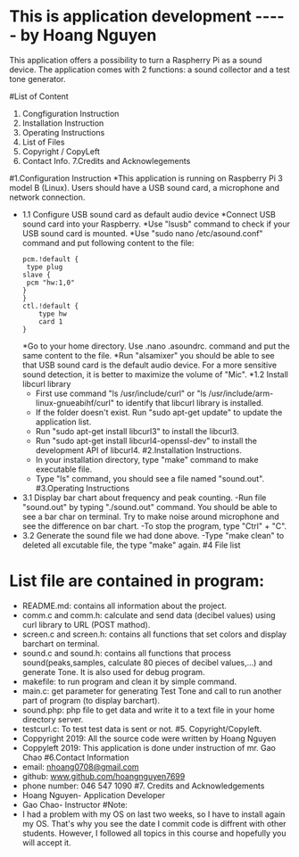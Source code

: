 # This is application development  ----- by Hoang Nguyen

This application offers a possibility to turn a Raspherry Pi as a sound
device. The application comes with 2 functions: a sound collector and a test tone generator.




#List of Content
   1. Congfiguration Instruction
   2. Installation Instruction
   3. Operating Instructions
   4. List of Files
   5. Copyright / CopyLeft
   6. Contact Info.
   7.Credits and Acknowlegements


#1.Configuration Instruction
	*This application is running on Raspberry Pi 3 model B (Linux). Users should have a USB sound card, a microphone and network connection.
  * 1.1 Configure USB sound card as default audio device
	*Connect USB sound card into your Raspberry.
	*Use "lsusb" command to check if your USB sound card is mounted.
	*Use "sudo nano /etc/asound.conf" command and put following content to the file:
	```
	pcm.!default {
 	 type plug
  	slave {
   	 pcm "hw:1,0"
  	}
	}
	ctl.!default {
    	type hw
    	card 1
	}
	```
	*Go to your home directory. Use .nano .asoundrc. command and put the same content to the file.
	*Run "alsamixer" you should be able to see that USB sound card is the default audio device. For a more sensitive sound detection, it is better to maximize the volume of "Mic".
  *1.2 Install libcurl library
	* First use command "ls /usr/include/curl" or "ls /usr/include/arm-linux-gnueabihf/curl" to identify that libcurl library is installed.
	* If the folder doesn't exist. Run "sudo apt-get update" to update the application list.
	* Run "sudo apt-get install libcurl3" to install the libcurl3.
	* Run "sudo apt-get install libcurl4-openssl-dev" to install the development API of libcurl4.
#2.Installation Instructions.
  	* In your installation directory, type "make" command to make executable file.
	* Type "ls" command, you should see a file named "sound.out".
#3.Operating Instructions
  * 3.1 Display bar chart about frequency and peak counting.
	-Run file "sound.out" by typing "./sound.out" command. You should be able to see a bar char on terminal. Try to make noise around microphone and see the difference on bar chart.
	-To stop the program, type "Ctrl" + "C".
  * 3.2 Generate the sound file we had done above.
	-Type "make clean" to deleted all excutable file, the type "make" again.
#4 File list
 # List file are contained in program:
  * README.md: contains all information about the project.
  * comm.c and comm.h: calculate and send data (decibel values) using curl library to URL (POST mathod).
  * screen.c and screen.h: contains all functions that set colors and display barchart on terminal.
  * sound.c and sound.h: contains all functions that process sound(peaks,samples, calculate 80 pieces of decibel values,...) and generate Tone. It is also used for debug program. 
  * makefile: to run program and clean it by simple command.
  * main.c: get parameter for generating Test Tone and call to run another part of program (to display barchart).
  * sound.php: php file to get data and write it to a text file in your home directory server.
  * testcurl.c: To test test data is sent or not.
#5. Copyright/Copyleft.
  * Coppyright 2019: All the source code were written by Hoang Nguyen
  * Coppyleft 2019: This application is done under instruction of mr. Gao Chao
#6.Contact Information
  * email: nhoang0708@gmail.com
  * github: www.github.com/hoangnguyen7699 
  * phone number: 046 547 1090
#7. Credits and Acknowledgements
  * Hoang Nguyen- Application Developer
  * Gao Chao- Instructor
#Note:
 * I had a problem with my OS on last two weeks, so I have to install again my OS. That's why you see the date I commit code is diffrent with other students. However, I followed all topics in this course and hopefully you will accept it.
	
  


	
